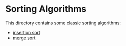 # Sorting Algorithms

This directory contains some classic sorting algorithms:

* [insertion sort](./insertion-sort.go)
* [merge sort](./merge-sort.go)
